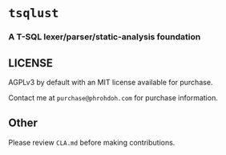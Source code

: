 # `tsqlust`

### A T-SQL lexer/parser/static-analysis foundation

## LICENSE

AGPLv3 by default with an MIT license available for purchase.

Contact me at `purchase@phrohdoh.com` for purchase information.

## Other

Please review `CLA.md` before making contributions.